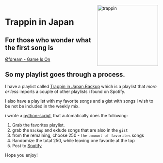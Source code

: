 <img src="https://i.scdn.co/image/ab67706c0000bebb7659e7adfd8620214114ddbe" alt="trappin" width="200" align="right"/>

# Trappin in Japan

## For those who wonder what the first song is

[Øfdream - Game Is On](https://youtu.be/F3PluM_H03k)

## So my playlist goes through a process.

I have a playlist called [Trappin in Japan.Backup](https://open.spotify.com/playlist/19yEs2hB6J5FwHrGMsIlZQ) which is a playlist that *more or less* imports a couple of other playlists i found on Spotify.

I also have a playlist with my favorite songs and a gist with songs I wish to be not be included in the weekly mix.

i wrote a [python-script](https://github.com/raiden-e/autofy), that automatically does the following:

1. Grab the favorites playlist.
2. grab the `Backup` and exlude songs that are also in the `gist`
3. from the remaining, choose 250 - `the amount of favorites` songs
4. Randomize the total 250, while leaving one favorite at the top
5. Post to [Spotify](https://open.spotify.com/playlist/6Cu6fL6djm63Em0i93IRUW)

Hope you enjoy!
